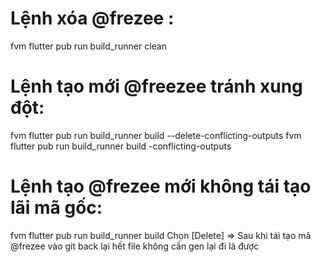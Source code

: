 # Lệnh xóa @frezee :
fvm flutter pub run build_runner clean

# Lệnh tạo mới @freezee tránh xung đột:
fvm flutter pub run build_runner build --delete-conflicting-outputs
fvm flutter pub run build_runner build -conflicting-outputs

# Lệnh tạo @frezee mới không tái tạo lãi mã gốc:
fvm flutter pub run build_runner build 
Chọn [Delete]
=> Sau khi tái tạo mã @frezee vào git back lại hết file không cần gen lại đi là được



